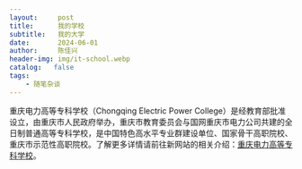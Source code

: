 ```yaml
---
layout:     post
title:      我的学校
subtitle:   我的大学
date:       2024-06-01
author:     陈佳兴
header-img: img/it-school.webp
catalog:   false
tags:
    - 随笔杂谈
---
```


重庆电力高等专科学校（Chongqing Electric Power College）是经教育部批准设立，由重庆市人民政府举办，重庆市教育委员会与国网重庆市电力公司共建的全日制普通高等专科学校，是中国特色高水平专业群建设单位、国家骨干高职院校、重庆市示范性高职院校。了解更多详情请前往新网站的相关介绍：[重庆电力高等专科学校](https://www.cqepc.com.cn/)。
